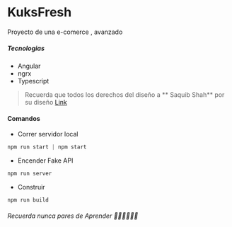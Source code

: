 # KuksFresh

Proyecto de una e-comerce , avanzado

##### Tecnologias

- Angular
- ngrx
- Typescript

> Recuerda que todos los derechos del diseño a ** Saquib Shah** por su diseño [Link](https://dribbble.com/shots/11589829-Kuk-Fresh "Link")

#### Comandos

- Correr servidor local

```javascript
npm run start | npm start
```

- Encender Fake API

```javascript
npm run server
```

- Construir

```javascript
npm run build
```

###### Recuerda nunca pares de Aprender 💚💚💚💚💚💚
